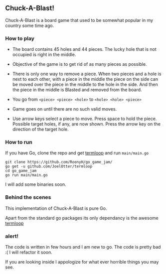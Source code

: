## Chuck-A-Blast!

Chuck-A-Blast is a board game that used to be somewhat popular in my country some time ago.

### How to play

* The board contains 45 holes and 44 pieces. The lucky hole that is not occupied is right in the middle.

* Objective of the game is to get rid of as many pieces as possible.

* There is only one way to remove a piece. When two pieces and a hole is next to each other, with a piece in the middle the piece on the side can be moved over the piece in the middle to the hole in the side. And then the piece in the middle is Blasted and removed from the board.

* You go from `<piece> <piece> <hole>` to `<hole> <hole> <piece>`

* Game goes on until there are no such valid moves.

* Use arrow keys select a piece to move. Press space to hold the piece. Possible target holes, if any, are now shown. Press the arrow key on the direction of the target hole.

### How to run
If you have Go,
clone the repo and get [termloop](https://github.com/JoelOtter/termloop) and run `main/main.go`

~~~
git clone https://github.com/RoonyH/go_game_jam/
go get -u github.com/JoelOtter/termloop 
cd go_game_jam
go run main/main.go
~~~

I will add some binaries soon.

### Behind the scenes

This implementation of Chuck-A-Blast is pure Go.

Apart from the standard go packages its only dependancy is the awesome [termloop](https://github.com/JoelOtter/termloop)

### alert!

The code is written in few hours and I am new to go.
The code is pretty bad :( I will refactor it soon.

If you are looking inside I appologize for what ever horrible things you may see.
